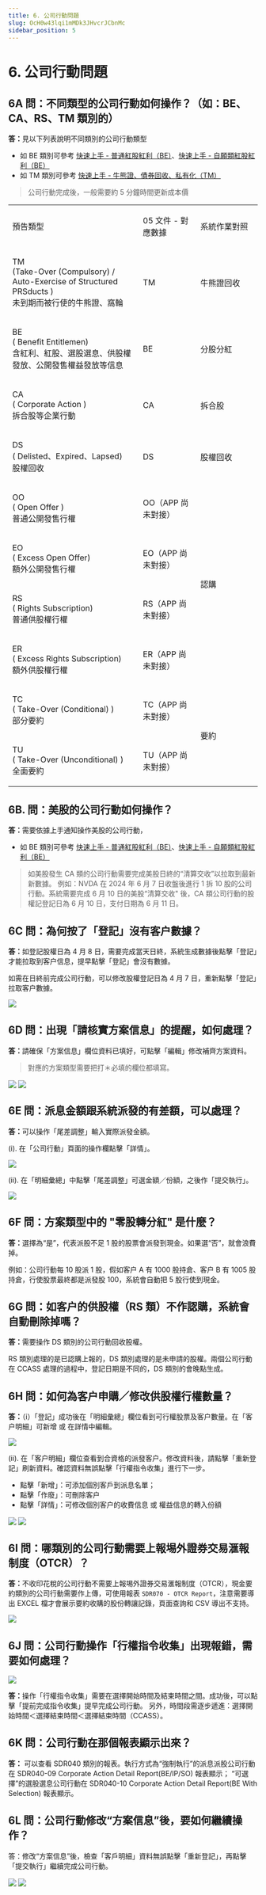 ```yaml
---
title: 6. 公司行動問題
slug: OcH0w43lqi1mMDk3JHvcrJCbnMc
sidebar_position: 5
---
```



# 6. 公司行動問題

## 6A 問：不同類型的公司行動如何操作？（如：BE、CA、RS、TM 類別的）

<b>答：</b>見以下列表說明不同類別的公司行動類型

- 如 BE 類別可參考 [快速上手 - 普通紅股紅利（BE）](./VK4bwFoGyifITykmGaucY7fSncc)、[快速上手 - 自願類紅股紅利（BE） ](./NiQDwy0cziZ2b5kKIg5c0ExAn6f)
- 如 TM 類別可參考 [快速上手 - 牛熊證、債券回收、私有化（TM）](./ODm8wYemyiS9WZkNGUmcbZ3Qnlc)

> 公司行動完成後，一般需要約 5 分鐘時間更新成本價

<table>
<colgroup>
<col width="415"/>
<col width="177"/>
<col width="229"/>
</colgroup>
<tbody>
<tr><td><p>預告類型</p></td><td><p>05 文件 - 對應數據</p></td><td><p>系統作業對照</p></td></tr>
<tr><td><p>TM<br/>(Take-Over (Compulsory) / Auto-Exercise of Structured PRSducts )<br/>未到期而被行使的牛熊證、窩輪</p></td><td><p>TM</p></td><td><p>牛熊證回收</p></td></tr>
<tr><td><p>BE<br/>( Benefit Entitlemen)<br/>含紅利、紅股、選股選息、供股權發放、公開發售權益發放等信息</p></td><td><p>BE</p></td><td><p>分股分紅</p></td></tr>
<tr><td><p>CA<br/>( Corporate Action )<br/>拆合股等企業行動</p></td><td><p>CA</p></td><td><p>拆合股</p></td></tr>
<tr><td><p>DS<br/>( Delisted、Expired、Lapsed)<br/>股權回收</p></td><td><p>DS</p></td><td><p>股權回收</p></td></tr>
<tr><td><p>OO<br/>( Open Offer )<br/>普通公開發售行權</p></td><td><p>OO（APP 尚未對接）</p></td><td rowspan="4"><p>認購</p></td></tr>
<tr><td><p>EO<br/>( Excess Open Offer)<br/>額外公開發售行權</p></td><td><p>EO（APP 尚未對接）</p></td></tr>
<tr><td><p>RS<br/>( Rights Subscription)<br/>普通供股權行權</p></td><td><p>RS（APP 尚未對接）</p></td></tr>
<tr><td><p>ER<br/>( Excess Rights Subscription)<br/>額外供股權行權</p></td><td><p>ER（APP 尚未對接）</p></td></tr>
<tr><td><p>TC<br/>( Take-Over (Conditional) )<br/>部分要約</p></td><td><p>TC（APP 尚未對接）</p></td><td rowspan="2"><p>要約</p></td></tr>
<tr><td><p>TU<br/>( Take-Over (Unconditional) )<br/>全面要約</p></td><td><p>TU（APP 尚未對接）</p></td></tr>
</tbody>
</table>

## 6B. 問：美股的公司行動如何操作？

<b>答：</b>需要依據上手通知操作美股的公司行動，

- 如 BE 類別可參考 [快速上手 - 普通紅股紅利（BE）](./VK4bwFoGyifITykmGaucY7fSncc)、[快速上手 - 自願類紅股紅利（BE） ](./NiQDwy0cziZ2b5kKIg5c0ExAn6f)

> 如美股發生 CA 類的公司行動需要完成美股日終的“清算交收”以拉取到最新新數據。
例如：NVDA 在 2024 年 6 月 7 日收盤後進行 1 拆 10 股的公司行動。系統需要完成 6 月 10 日的美股“清算交收" 後，CA 類公司行動的股權記登記日為 6 月 10 日，支付日期為 6 月 11 日。

## 6C 問：為何按了「登記」沒有客户數據？

<b>答：</b>如登記股權日為 4 月 8 日，需要完成當天日終，系統生成數據後點擊「登記」才能拉取到客户信息，提早點擊「登記」會沒有數據。

如需在日終前完成公司行動，可以修改股權登記日為 4 月 7 日，重新點擊「登記」拉取客户數據。

<img src="/assets/RQ3TbgmIUo6VFPxI4erczsgin0b.png" src-width="2131" src-height="849" align="center"/>

## 6D 問：出現「請核實方案信息」的提醒，如何處理？

<b>答：</b>請確保「方案信息」欄位資料已填好，可點擊「編輯」修改補齊方案資料。

> 對應的方案類型需要把打＊必填的欄位都填寫。

<img src="/assets/JjAKb9DutooHGmxTxE7chIfwn2b.png" src-width="2478" src-height="1428" align="center"/>

<img src="/assets/Lpg6bN3fFowgIexU05PczbxcnVf.png" src-width="2164" src-height="1366" align="center"/>

## 6E 問：派息金額跟系統派發的有差額，可以處理？

<b>答：</b>可以操作「尾差調整」輸入實際派發金額。

(i). 在「公司行動」頁面的操作欄點擊「詳情」。

<img src="/assets/P0ySbsHgho3rrxxsE4Eccf2GnAd.png" src-width="2816" src-height="1376" align="center"/>

(ii). 在「明細彙總」中點擊「尾差調整」可選金額／份額，之後作「提交執行」。

<img src="/assets/JwdHbYDgcoPKcNx22PecSsRAnQf.png" src-width="2084" src-height="1236" align="center"/>

## 6F 問：方案類型中的 "零股轉分紅" 是什麼？

<b>答：</b>選擇為“是”，代表派股不足 1 股的股票會派發到現金。如果選“否”，就會浪費掉。

例如：公司行動每 10 股派 1 股，假如客户 A 有 1000 股持倉、客户 B 有 1005 股持倉，行使股票最終都是派發股 100，系統會自動把 5 股行使到現金。

## 6G 問：如客户的供股權（RS 類）不作認購，系統會自動刪除掉嗎？

<b>答：</b>需要操作 DS 類別的公司行動回收股權。 

RS 類別處理的是已認購上報的，DS 類別處理的是未申請的股權。兩個公司行動在 CCASS 處理的過程中，登記日期是不同的，DS 類別的會晚點生成。

## 6H 問：如何為客户申購／修改供股權行權數量？

<b>答：</b>（i）「登記」成功後在「明細彙總」欄位看到可行權股票及客户數量。在「客户明細」可新增 或 在詳情中編輯。

<img src="/assets/ZCvDb4yeCoFKa3xhhSIcKEa0nPe.png" src-width="2367" src-height="1392" align="center"/>

(ii). 在「客户明細」欄位查看到合資格的派發客户。修改資料後，請點擊「重新登記」刷新資料。確認資料無誤點擊「行權指令收集」進行下一步。


- 點擊「新增」：可添加個別客戶到派息名單；
- 點擊「作廢」：可刪除客户
- 點擊「詳情」：可修改個別客户的收費信息 或 權益信息的轉入份額

<img src="/assets/R9ezbx7WEo9OANx5RcgcQApenid.png" src-width="2391" src-height="1438" align="center"/>

<img src="/assets/NIW5bh73YoM3ywxskvycP3GKn0y.png" src-width="1849" src-height="1390" align="center"/>

## 6I 問：哪類別的公司行動需要上報埸外證券交易滙報制度（OTCR）？

<b>答：</b>不收印花稅的公司行動不需要上報埸外證券交易滙報制度（OTCR），現金要約類別的公司行動需要作上傳，可使用報表 `SDR070 - OTCR Report`，注意需要導出 EXCEL 檔才會展示要約收購的股份轉讓記錄，頁面查詢和 CSV 導出不支持。

<img src="/assets/RLolbt0tSoVrDWxcYsbcWEnonAc.png" src-width="2042" src-height="808" align="center"/>

## 6J 問：公司行動操作「行權指令收集」出現報錯，需要如何處理？

<img src="/assets/EjeEb1YdHoUQUDxeyLMcn2kznHe.png" src-width="2137" src-height="510" align="center"/>

<b>答：</b>操作「行權指令收集」需要在選擇開始時間及結束時間之間。成功後，可以點擊「提前完成指令收集」提早完成公司行動。
另外，時間段需逐步遞進：選擇開始時間＜選擇結束時間＜選擇結束時間（CCASS）。

## 6K 問：公司行動在那個報表顯示出來？

<b>答：</b> 可以查看 SDR040 類別的報表。執行方式為“強制執行”的派息派股公司行動在 SDR040-09  Corporate Action Detail Report(BE/IP/SO) 報表顯示；
“可選擇”的選股選息公司行動在 SDR040-10 Corporate Action Detail Report(BE With Selection) 報表顯示。

## 6L 問：公司行動修改“方案信息”後，要如何繼續操作？

答：修改“方案信息”後，檢查「客戶明細」資料無誤點擊「重新登記」，再點擊「提交執行」繼續完成公司行動。

<img src="/assets/QDnpbElwjo5AaOxGHoxcqJuunsd.png" src-width="2836" src-height="1374" align="center"/>

<img src="/assets/XphPbXAwFoJSsExuMXTchx8qnCf.png" src-width="2828" src-height="1598" align="center"/>

## 
